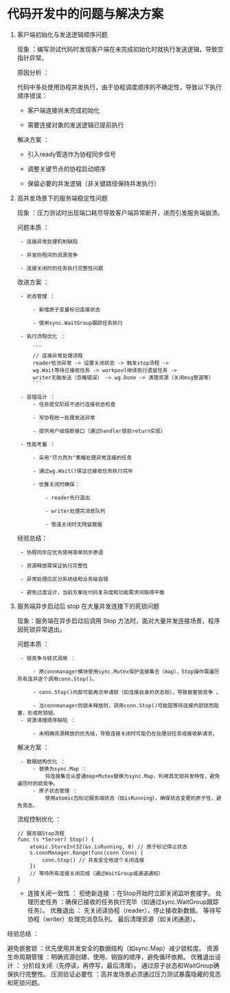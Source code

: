 # 代码开发中的问题与解决方案

1. 客户端初始化与发送逻辑顺序问题

    现象 ：编写测试代码时发现客户端在未完成初始化时就执行发送逻辑，导致空指针异常。

    原因分析 ：

    代码中多处使用协程并发执行，由于协程调度顺序的不确定性，导致以下执行顺序错误：

    - 客户端连接尚未完成初始化

    - 需要连接对象的发送逻辑已提前执行

    解决方案 ：

    - 引入ready管道作为协程同步信号
    
    - 调整关键节点的协程启动顺序
    
    - 保留必要的并发逻辑（非关键路径保持并发执行）

2. 高并发场景下的服务端稳定性问题

    现象 ：压力测试时出现端口耗尽导致客户端异常断开，进而引发服务端崩溃。

    问题本质 ：

        - 连接异常处理机制缺陷
        
        - 并发协程间的资源竞争
        
        - 连接关闭时的任务执行完整性问题
    
    改进方案 ：

        - 状态管理 ：
            
            - 新增原子变量标记连接状态
            
            - 使用sync.WaitGroup跟踪任务执行
        
        - 执行流程优化 ：

            ```
            // 连接异常处理流程
            reader检测异常 -> 设置关闭状态 -> 触发stop流程 -> 
            wg.Wait等待已接收任务 -> workpool继续执行遗留任务 -> 
            writer无脑发送（忽略错误） -> wg.Done -> 清理资源（关闭msg管道等）
            ```

        - 容错设计 ：
            - 任务提交阶段不进行连接状态检查
        
            - 写协程统一处理发送异常
            
            - 提供用户级熔断接口（通过handler提前return实现）

        - 性能考量 ：

            - 采用"尽力而为"策略处理异常连接的任务
            
            - 通过wg.Wait()保证已接收任务执行完毕
            
            - 优雅关闭时确保：

                - reader先行退出
                
                - writer处理完消息队列
                
                - 管道关闭时无残留数据

    经验总结：

        - 协程同步应优先使用简单同步原语
        
        - 资源释放需保证执行完整性
        
        - 异常处理应区分系统级和业务级容错
        
        - 避免过度设计，当前方案在代码复杂度和功能需求间取得平衡

3. 服务端异步启动后 stop 在大量并发连接下的死锁问题

    现象：服务端在异步启动后调用 Stop 方法时，面对大量并发连接场景，程序因死锁异常退出。
    
    问题本质 ：

        - 锁竞争与链式调用 ：

            - 原connmanager模块使用sync.Mutex保护连接集合（map），Stop操作需遍历所有连并逐个调用conn.Stop()。
            
            - conn.Stop()内部可能再次申请锁（如连接自身的状态锁），导致嵌套锁竞争 。

            - 当connmanager的锁未释放时，调用conn.Stop()可能因等待连接内部锁而阻塞，形成死锁链。
        - 资源清理顺序缺陷 ：
            
            - 未明确资源释放的优先级，导致连接关闭时可能仍在处理旧任务或接收新请求。
    
    解决方案 ：

        - 数据结构优化 ：
            - 替换为sync.Map ：
                将连接集合从普通map+Mutex替换为sync.Map，利用其无锁并发特性，避免遍历时的锁竞争。
            - 原子状态管理 ：
                使用atomic包标记服务端状态（如isRunning），确保状态变更的原子性，避免竞态。
        
    流程控制优化 ：
    ```
    // 服务端Stop流程  
    func (s *Server) Stop() {  
        atomic.StoreInt32(&s.isRunning, 0) // 原子标记停止状态  
        s.connManager.Range(func(conn Conn) {  
            conn.Stop() // 并发安全地逐个关闭连接  
        })  
        // 等待所有连接关闭完成（通过WaitGroup或通道通知）  
    }  
    ```
    - 连接关闭一致性 ：
拒绝新连接 ：在Stop开始时立即关闭监听套接字。
处理历史任务 ：确保已接收的任务执行完毕（如通过sync.WaitGroup跟踪任务）。
优雅退出 ：
先关闭读协程（reader），停止接收新数据。
等待写协程（writer）处理完消息队列。
最后清理资源（如关闭通道）。

经验总结 ：

避免嵌套锁 ：优先使用并发安全的数据结构（如sync.Map）减少锁粒度。
资源生命周期管理 ：明确资源创建、使用、销毁的顺序，避免循环依赖。
优雅退出设计 ：
分阶段关闭（先停读，再停写，最后清理）。
通过原子状态和WaitGroup确保执行完整性。
压测验证必要性 ：高并发场景必须通过压力测试暴露隐藏的竞态和死锁问题。